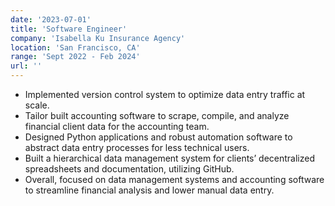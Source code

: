 ```yaml
---
date: '2023-07-01'
title: 'Software Engineer'
company: 'Isabella Ku Insurance Agency'
location: 'San Francisco, CA'
range: 'Sept 2022 - Feb 2024'
url: ''
---
```


- Implemented version control system to optimize data entry traffic at scale.
- Tailor built accounting software to scrape, compile, and analyze financial client data for the accounting team.
- Designed Python applications and robust automation software to abstract data entry processes for less technical users.
- Built a hierarchical data management system for clients’ decentralized spreadsheets and documentation, utilizing GitHub.
- Overall, focused on data management systems and accounting software to streamline financial analysis and lower manual data entry.
